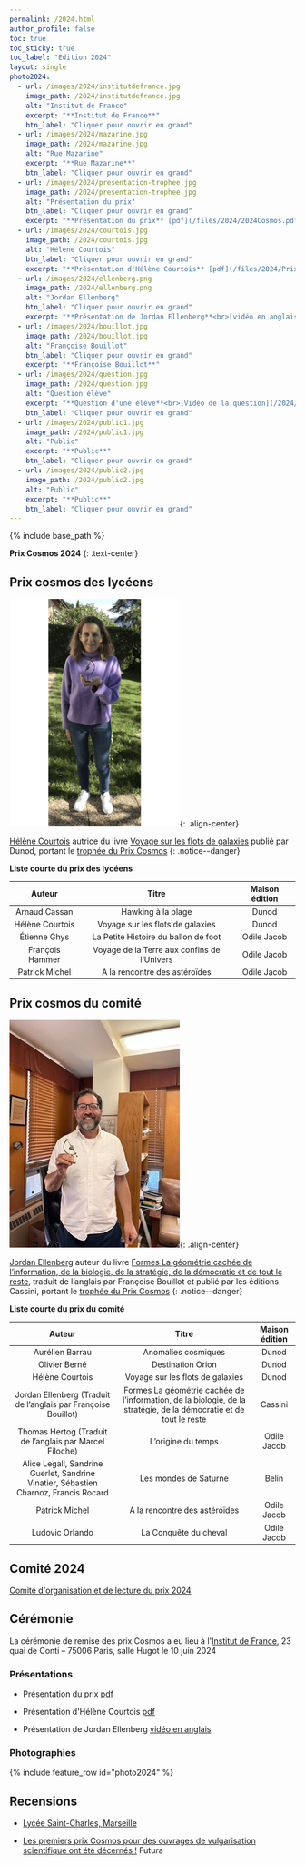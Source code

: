 ```yaml
---
permalink: /2024.html
author_profile: false
toc: true
toc_sticky: true
toc_label: "Edition 2024"
layout: single
photo2024:
  - url: /images/2024/institutdefrance.jpg
    image_path: /2024/institutdefrance.jpg
    alt: "Institut de France"
    excerpt: "**Institut de France**"
    btn_label: "Cliquer pour ouvrir en grand"
  - url: /images/2024/mazarine.jpg
    image_path: /2024/mazarine.jpg
    alt: "Rue Mazarine"
    excerpt: "**Rue Mazarine**"
    btn_label: "Cliquer pour ouvrir en grand"
  - url: /images/2024/presentation-trophee.jpg
    image_path: /2024/presentation-trophee.jpg
    alt: "Présentation du prix"
    btn_label: "Cliquer pour ouvrir en grand"
    excerpt: "**Présentation du prix** [pdf](/files/2024/2024Cosmos.pdf)"
  - url: /images/2024/courtois.jpg
    image_path: /2024/courtois.jpg
    alt: "Hélène Courtois"
    btn_label: "Cliquer pour ouvrir en grand"
    excerpt: "**Présentation d'Hélène Courtois** [pdf](/files/2024/Prix_cosmos_juin_2024_Courtois.pdf)"
  - url: /images/2024/ellenberg.png
    image_path: /2024/ellenberg.png
    alt: "Jordan Ellenberg"
    btn_label: "Cliquer pour ouvrir en grand"
    excerpt: "**Présentation de Jordan Ellenberg**<br>[vidéo en anglais](https://drive.google.com/file/d/1XY-I_n-U6q21qoCwEZeKY2lTbkX9zPfJ/view?usp=share_link)"
  - url: /images/2024/bouillot.jpg
    image_path: /2024/bouillot.jpg
    alt: "Françoise Bouillot"
    btn_label: "Cliquer pour ouvrir en grand"
    excerpt: "**Françoise Bouillot**"
  - url: /images/2024/question.jpg
    image_path: /2024/question.jpg
    alt: "Question élève"
    excerpt: "**Question d'une élève**<br>[Vidéo de la question](/2024/question.mov)"
    btn_label: "Cliquer pour ouvrir en grand"
  - url: /images/2024/public1.jpg
    image_path: /2024/public1.jpg
    alt: "Public"
    excerpt: "**Public**"
    btn_label: "Cliquer pour ouvrir en grand"
  - url: /images/2024/public2.jpg
    image_path: /2024/public2.jpg
    alt: "Public"
    excerpt: "**Public**"
    btn_label: "Cliquer pour ouvrir en grand"
---
```


{% include base_path %}

**Prix Cosmos 2024**
{: .text-center}


## Prix cosmos des lycéens 


![Hélène Courtois](/images/2024/Helene_Courtois_2024_small.png){: .align-center}

[Hélène Courtois](https://www.iufrance.fr/les-membres-de-liuf/membre/1471-helene-courtois.html) autrice du livre  [Voyage sur les flots de galaxies](https://www.dunod.com/sciences-techniques/voyage-sur-flots-galaxies-laniakea-et-au-dela-1) publié par Dunod, portant le [trophée du Prix Cosmos](trophee.html)
{: .notice--danger}


**Liste courte du prix des lycéens**

| Auteur | Titre | Maison édition|
|:------:|:----:|:-----------:|
| Arnaud Cassan| Hawking à la plage| Dunod|
| Hélène Courtois| Voyage sur les flots de galaxies| Dunod|
| Étienne Ghys| La Petite Histoire du ballon de foot | Odile Jacob|
| François Hammer| Voyage de la Terre aux confins de l’Univers| Odile Jacob|
| Patrick Michel| A la rencontre des astéroïdes| Odile Jacob|

## Prix cosmos du comité


![Jordan Ellenberg](/images/2024/Jordan_Ellenberg_2024_small.jpg){: .align-center}

[Jordan Ellenberg](https://www.jordanellenberg.com) auteur du livre   [Formes La géométrie cachée de l’information, de la biologie, de la stratégie, de la démocratie et de tout le reste](https://store.cassini.fr/img/catalogues/Catalogue-Cassini-2022-2023.pdf), traduit de l’anglais par Françoise Bouillot et  publié par les éditions Cassini, portant le  [trophée du Prix Cosmos](trophee.html)
{: .notice--danger}



**Liste courte du prix du comité**

| Auteur | Titre | Maison édition|
|:------:|:----:|:-----------:|
| Aurélien Barrau| Anomalies cosmiques |Dunod|
| Olivier Berné| Destination Orion |Dunod|
| Hélène Courtois| Voyage sur les flots de galaxies |Dunod|
| Jordan Ellenberg (Traduit de l’anglais par Françoise Bouillot) | Formes La géométrie cachée de l’information, de la biologie, de la stratégie, de la démocratie et de tout le reste| Cassini|
| Thomas Hertog (Traduit de l’anglais par Marcel Filoche) | L’origine du temps| Odile Jacob|
| Alice Legall, Sandrine Guerlet, Sandrine Vinatier, Sébastien Charnoz, Francis Rocard| Les mondes de Saturne|Belin|
| Patrick Michel| A la rencontre des astéroïdes| Odile Jacob|
| Ludovic Orlando| La Conquête du cheval |Odile Jacob|

## Comité 2024

[Comité d'organisation et de lecture du prix 2024](/comites2024.html)

## Cérémonie


La cérémonie de remise des prix Cosmos a eu lieu à l'[Institut de France](https://www.institutdefrance.fr), 23 quai de Conti – 75006 Paris, salle Hugot le 10 juin 2024 

### Présentations

- Présentation du prix [pdf](/files/2024/2024Cosmos.pdf)

- Présentation d'Hélène Courtois [pdf](/files/2024/Prix_cosmos_juin_2024_Courtois.pdf)

- Présentation de Jordan Ellenberg [vidéo en anglais](https://drive.google.com/file/d/1XY-I_n-U6q21qoCwEZeKY2lTbkX9zPfJ/view?usp=share_link)

### Photographies

{% include feature_row id="photo2024"  %}

## Recensions

 + [Lycée Saint-Charles, Marseille](https://www.site.ac-aix-marseille.fr/lyc-stcharles/spip/Sept-eleves-volontaires-ont-eu-la-chance-de.html)

 + [Les premiers prix Cosmos pour des ouvrages de vulgarisation scientifique ont été décernés !](https://www.futura-sciences.com/sciences/actualites/astronomie-premiers-prix-cosmos-ouvrages-vulgarisation-scientifique-ont-ete-decernes-115672/) Futura
